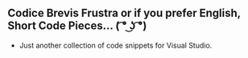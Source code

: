 ## Codice Brevis Frustra or if you prefer English, Short Code Pieces... ( ͡° ͜ʖ ͡°)

* Just another collection of code snippets for Visual Studio.



